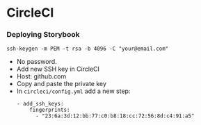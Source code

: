 # CircleCI

### Deploying Storybook

```
ssh-keygen -m PEM -t rsa -b 4096 -C "your@email.com"
```

- No password.
- Add new SSH key in CircleCI
- Host: github.com
- Copy and paste the private key
- In `circleci/config.yml` add a new step:
  ```
  - add_ssh_keys:
      fingerprints:
        - "23:6a:3d:12:bb:77:c0:b8:18:cc:72:56:8d:c4:91:a5"
  ```
